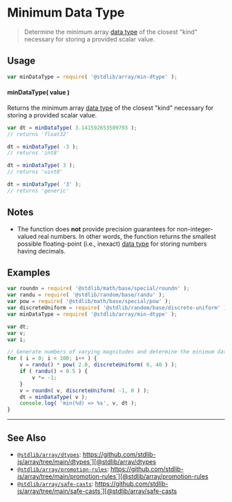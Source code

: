 <!--

@license Apache-2.0

Copyright (c) 2018 The Stdlib Authors.

Licensed under the Apache License, Version 2.0 (the "License");
you may not use this file except in compliance with the License.
You may obtain a copy of the License at

   http://www.apache.org/licenses/LICENSE-2.0

Unless required by applicable law or agreed to in writing, software
distributed under the License is distributed on an "AS IS" BASIS,
WITHOUT WARRANTIES OR CONDITIONS OF ANY KIND, either express or implied.
See the License for the specific language governing permissions and
limitations under the License.

-->

# Minimum Data Type

> Determine the minimum array [data type][@stdlib/array/dtypes] of the closest "kind" necessary for storing a provided scalar value.

<!-- Section to include introductory text. Make sure to keep an empty line after the intro `section` element and another before the `/section` close. -->

<section class="intro">

</section>

<!-- /.intro -->

<!-- Package usage documentation. -->

<section class="usage">

## Usage

```javascript
var minDataType = require( '@stdlib/array/min-dtype' );
```

#### minDataType( value )

Returns the minimum array [data type][@stdlib/array/dtypes] of the closest "kind" necessary for storing a provided scalar value.

```javascript
var dt = minDataType( 3.141592653589793 );
// returns 'float32'

dt = minDataType( -3 );
// returns 'int8'

dt = minDataType( 3 );
// returns 'uint8'

dt = minDataType( '3' );
// returns 'generic'
```

</section>

<!-- /.usage -->

<!-- Package usage notes. Make sure to keep an empty line after the `section` element and another before the `/section` close. -->

<section class="notes">

## Notes

-   The function does **not** provide precision guarantees for non-integer-valued real numbers. In other words, the function returns the smallest possible floating-point (i.e., inexact) [data type][@stdlib/array/dtypes] for storing numbers having decimals.

</section>

<!-- /.notes -->

<!-- Package usage examples. -->

<section class="examples">

## Examples

<!-- eslint no-undef: "error" -->

```javascript
var roundn = require( '@stdlib/math/base/special/roundn' );
var randu = require( '@stdlib/random/base/randu' );
var pow = require( '@stdlib/math/base/special/pow' );
var discreteUniform = require( '@stdlib/random/base/discrete-uniform' );
var minDataType = require( '@stdlib/array/min-dtype' );

var dt;
var v;
var i;

// Generate numbers of varying magnitudes and determine the minimum data type for each value...
for ( i = 0; i < 100; i++ ) {
    v = randu() * pow( 2.0, discreteUniform( 0, 40 ) );
    if ( randu() < 0.5 ) {
        v *= -1;
    }
    v = roundn( v, discreteUniform( -1, 0 ) );
    dt = minDataType( v );
    console.log( 'min(%d) => %s', v, dt );
}
```

</section>

<!-- /.examples -->

<!-- Section to include cited references. If references are included, add a horizontal rule *before* the section. Make sure to keep an empty line after the `section` element and another before the `/section` close. -->

<section class="references">

</section>

<!-- /.references -->

<!-- Section for related `stdlib` packages. Do not manually edit this section, as it is automatically populated. -->

<section class="related">

* * *

## See Also

-   [`@stdlib/array/dtypes`][@stdlib/array/dtypes]: https://github.com/stdlib-js/array/tree/main/dtypes`][@stdlib/array/dtypes
-   [`@stdlib/array/promotion-rules`][@stdlib/array/promotion-rules]: https://github.com/stdlib-js/array/tree/main/promotion-rules`][@stdlib/array/promotion-rules
-   [`@stdlib/array/safe-casts`][@stdlib/array/safe-casts]: https://github.com/stdlib-js/array/tree/main/safe-casts`][@stdlib/array/safe-casts

</section>

<!-- /.related -->

<!-- Section for all links. Make sure to keep an empty line after the `section` element and another before the `/section` close. -->

<section class="links">

<!-- <related-links> -->

[@stdlib/array/dtypes]: https://github.com/stdlib-js/array/tree/main/dtypes

[@stdlib/array/promotion-rules]: https://github.com/stdlib-js/array/tree/main/promotion-rules

[@stdlib/array/safe-casts]: https://github.com/stdlib-js/array/tree/main/safe-casts

<!-- </related-links> -->

</section>

<!-- /.links -->
